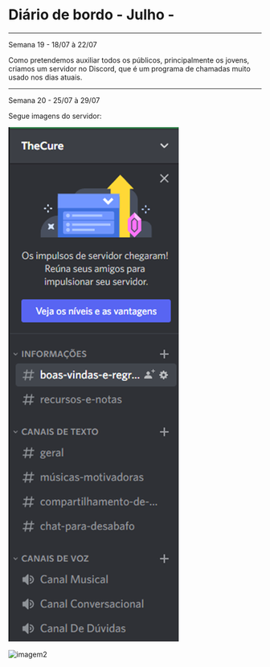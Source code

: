 # Diário de bordo - Julho -

---

Semana 19 - 18/07 à 22/07 

Como pretendemos auxiliar todos os públicos, principalmente os jovens, criamos um servidor no Discord, que é um programa de chamadas muito usado nos dias atuais.

---

Semana 20 - 25/07 à 29/07 

Segue imagens do servidor:

![imagem](../Imagens/MicrosoftTeams-image.png)

![imagem2](../Imagens/MicrosoftTeams-image(2).png)